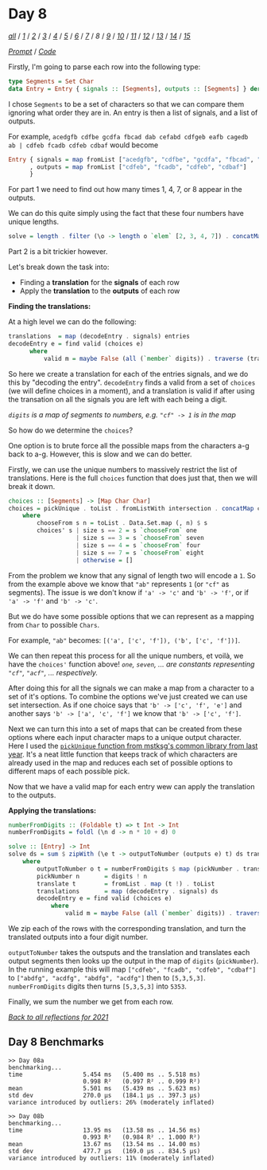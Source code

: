 Day 8
===

<!--
This section is generated and compiled by the build script at ./Build.hs from
the file `./reflections/day08.md`.  If you want to edit this, edit
that file instead!
-->

*[all][reflections]* / *[1][day01]* / *[2][day02]* / *[3][day03]* / *[4][day04]* / *[5][day05]* / *[6][day06]* / *[7][day07]* / *8* / *[9][day09]* / *[10][day10]* / *[11][day11]* / *[12][day12]* / *[13][day13]* / *[14][day14]* / *[15][day15]*

[reflections]: https://github.com/egnwd/advent/blob/main/reflections.md
[day01]: https://github.com/egnwd/advent/blob/2021/reflections-out/day01.md
[day02]: https://github.com/egnwd/advent/blob/2021/reflections-out/day02.md
[day03]: https://github.com/egnwd/advent/blob/2021/reflections-out/day03.md
[day04]: https://github.com/egnwd/advent/blob/2021/reflections-out/day04.md
[day05]: https://github.com/egnwd/advent/blob/2021/reflections-out/day05.md
[day06]: https://github.com/egnwd/advent/blob/2021/reflections-out/day06.md
[day07]: https://github.com/egnwd/advent/blob/2021/reflections-out/day07.md
[day09]: https://github.com/egnwd/advent/blob/2021/reflections-out/day09.md
[day10]: https://github.com/egnwd/advent/blob/2021/reflections-out/day10.md
[day11]: https://github.com/egnwd/advent/blob/2021/reflections-out/day11.md
[day12]: https://github.com/egnwd/advent/blob/2021/reflections-out/day12.md
[day13]: https://github.com/egnwd/advent/blob/2021/reflections-out/day13.md
[day14]: https://github.com/egnwd/advent/blob/2021/reflections-out/day14.md
[day15]: https://github.com/egnwd/advent/blob/2021/reflections-out/day15.md

*[Prompt][d08p]* / *[Code][d08g]*

[d08p]: https://adventofcode.com/2021/day/8
[d08g]: https://github.com/egnwd/advent/blob/main/src/AOC/Challenge/Day08.hs

Firstly, I'm going to parse each row into the following type:

```haskell
type Segments = Set Char
data Entry = Entry { signals :: [Segments], outputs :: [Segments] } deriving (Eq, Show)
```

I chose `Segments` to be a set of characters so that we can compare them ignoring what order they are in.
An entry is then a list of signals, and a list of outputs.

For example, `acedgfb cdfbe gcdfa fbcad dab cefabd cdfgeb eafb cagedb ab | cdfeb fcadb cdfeb cdbaf`
would become

```haskell
Entry { signals = map fromList ["acedgfb", "cdfbe", "gcdfa", "fbcad", "dab", "cefabd", "cdfgeb", "eafb", "cagedb", "ab"]
      , outputs = map fromList ["cdfeb", "fcadb", "cdfeb", "cdbaf"]
      }
```

For part 1 we need to find out how many times 1, 4, 7, or 8 appear in the outputs.

We can do this quite simply using the fact that these four numbers have unique lengths.

```haskell
solve = length . filter (\o -> length o `elem` [2, 3, 4, 7]) . concatMap outputs
```

Part 2 is a bit trickier however.

Let's break down the task into:
 - Finding a **translation** for the **signals** of each row
 - Apply the **translation** to the **outputs** of each row

**Finding the translations:**

At a high level we can do the following:

```haskell
translations  = map (decodeEntry . signals) entries
decodeEntry e = find valid (choices e)
      where
          valid m = maybe False (all (`member` digits)) . traverse (translate m) $ e
```

So here we create a translation for each of the entries signals, and we do this by "decoding the entry".
`decodeEntry` finds a valid from a set of `choices` (we will define choices in a moment),
and a translation is valid if after using the transation on all the signals you are left with each being a digit.

_`digits` is a map of segments to numbers, e.g. `"cf" -> 1` is in the map_

So how do we determine the `choices`?

One option is to brute force all the possible maps from the characters a-g back to a-g.
However, this is slow and we can do better.

Firstly, we can use the unique numbers to massively restrict the list of translations.
Here is the full `choices` function that does just that, then we will break it down.

```haskell
choices :: [Segments] -> [Map Char Char]
choices = pickUnique . toList . fromListWith intersection . concatMap choices'
    where
        chooseFrom s n = toList . Data.Set.map (, n) $ s
        choices' s | size s == 2 = s `chooseFrom` one
                   | size s == 3 = s `chooseFrom` seven
                   | size s == 4 = s `chooseFrom` four
                   | size s == 7 = s `chooseFrom` eight
                   | otherwise = []
```

From the problem we know that any signal of length two will encode a `1`.
So from the example above we know that `"ab"` represents `1` (or `"cf"` as segments).
The issue is we don't know if `'a' -> 'c'` and `'b' -> 'f'`, or if `'a' -> 'f'` and `'b' -> 'c'`.

But we do have some possible options that we can represent as a mapping from `Char` to possible `Chars`.

For example, `"ab"` becomes: `[('a', ['c', 'f']), ('b', ['c', 'f'])]`.

We can then repeat this process for all the unique numbers, et voilà, we have the `choices'` function above!
_`one`, `seven`, ... are constants representing `"cf"`, `"acf"`, ... respectively._

After doing this for all the signals we can make a map from a character to a set of it's options.
To combine the options we've just created we can use set intersection.
As if one choice says that `'b' -> ['c', 'f', 'e']` and another says `'b' -> ['a', 'c', 'f']` we know that `'b' -> ['c', 'f']`.

Next we can turn this into a set of maps that can be created from these options where each input character maps to a unique output character.
Here I used the [`pickUnique` function from mstksg's common library from last year](https://github.com/mstksg/advent-of-code-2020/blob/master/src/AOC/Common.hs#L302).
It's a neat little function that keeps track of which characters are already used in the map and reduces each set of possible options to different maps of each possible pick.

Now that we have a valid map for each entry wew can apply the translation to the outputs.

**Applying the translations:**

```haskell
numberFromDigits :: (Foldable t) => t Int -> Int
numberFromDigits = foldl (\n d -> n * 10 + d) 0

solve :: [Entry] -> Int
solve ds = sum $ zipWith (\e t -> outputToNumber (outputs e) t) ds translations
    where
        outputToNumber o t = numberFromDigits $ map (pickNumber . translate t) o
        pickNumber n       = digits ! n
        translate t        = fromList . map (t !) . toList
        translations       = map (decodeEntry . signals) ds
        decodeEntry e = find valid (choices e)
            where
                valid m = maybe False (all (`member` digits)) . traverse (translate m) $ e
```

We zip each of the rows with the corresponding translation, and turn the translated outputs into a four digit number.

`outputToNumber` takes the outsputs and the translation and translates each output segments then looks up the output in the map of `digits` (`pickNumber`).
In the running example this will map `["cdfeb", "fcadb", "cdfeb", "cdbaf"]` to `["abdfg", "acdfg", "abdfg", "acdfg"]` then to `[5,3,5,3]`.
`numberFromDigits` digits then turns `[5,3,5,3]` into `5353`.

Finally, we sum the number we get from each row.


*[Back to all reflections for 2021][reflections]*

## Day 8 Benchmarks

```
>> Day 08a
benchmarking...
time                 5.454 ms   (5.400 ms .. 5.518 ms)
                     0.998 R²   (0.997 R² .. 0.999 R²)
mean                 5.501 ms   (5.439 ms .. 5.623 ms)
std dev              270.0 μs   (184.1 μs .. 397.3 μs)
variance introduced by outliers: 26% (moderately inflated)

>> Day 08b
benchmarking...
time                 13.95 ms   (13.58 ms .. 14.56 ms)
                     0.993 R²   (0.984 R² .. 1.000 R²)
mean                 13.67 ms   (13.54 ms .. 14.00 ms)
std dev              477.7 μs   (169.0 μs .. 834.5 μs)
variance introduced by outliers: 11% (moderately inflated)
```
